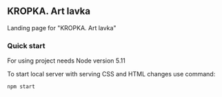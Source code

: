 ## KROPKA. Art lavka

Landing page for "KROPKA. Art lavka"

### Quick start

For using project needs Node version 5.11 

To start local server with serving CSS and HTML changes use command:

`npm start`
